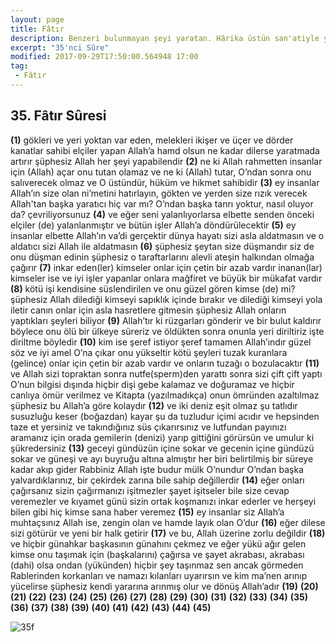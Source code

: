 ```yaml
---
layout: page
title: Fâtır
description: Benzeri bulunmayan şeyi yaratan. Hârika üstün san'atiyle yaratan, Meleâike süresi
excerpt: "35'nci Sûre"
modified: 2017-09-29T17:50:00.564948 17:00
tag: 
 - Fâtır
---
```


## 35. Fâtır Sûresi

**(1)** gökleri ve yeri yoktan var eden, melekleri ikişer ve üçer ve dörder kanatlar sahibi elçiler yapan Allah’a hamd olsun ne kadar dilerse yaratmada artırır şüphesiz Allah her şeyi yapabilendir
**(2)** ne ki Allah rahmetten insanlar için (Allah) açar onu tutan olamaz ve ne ki (Allah) tutar, O’ndan sonra onu salıverecek olmaz ve O üstündür, hüküm ve hikmet sahibidir
**(3)** ey insanlar Allah’ın size olan ni’metini hatırlayın, gökten ve yerden size rızık verecek Allah'tan başka yaratıcı hiç var mı? O’ndan başka tanrı yoktur, nasıl oluyor da? çevriliyorsunuz
**(4)** ve eğer seni yalanlıyorlarsa elbette senden önceki elçiler (de)	
 yalanlanmıştır ve bütün işler Allah’a döndürülecektir
**(5)** ey insanlar elbette Allah’ın va’di gerçektir dünya hayatı sizi asla aldatmasın ve o aldatıcı sizi Allah ile aldatmasın
**(6)** şüphesiz şeytan size düşmandır siz de onu düşman edinin şüphesiz o taraftarlarını alevli ateşin halkından olmağa çağırır
**(7)** inkar eden(ler) kimseler onlar için çetin bir azab vardır inanan(lar) kimseler ise ve iyi işler yapanlar onlara mağfiret ve büyük bir mükafat vardır 
**(8)** kötü işi kendisine süslendirilen ve onu güzel gören kimse (de) mi? şüphesiz Allah dilediği kimseyi sapıklık içinde bırakır ve dilediği kimseyi yola iletir canın onlar için asla hasretlere gitmesin şüphesiz Allah onların yaptıkları şeyleri biliyor
**(9)** Allah’tır ki rüzgarları gönderir ve bir bulut kaldırır böylece onu ölü bir ülkeye süreriz ve öldükten sonra onunla yeri diriltiriz işte diriltme böyledir
**(10)** kim ise şeref istiyor şeref tamamen Allah’ındır güzel söz ve iyi amel O’na çıkar onu yükseltir kötü şeyleri tuzak kuranlara (gelince) onlar için çetin bir azab vardır ve onların tuzağı o bozulacaktır
**(11)** ve Allah sizi topraktan sonra nutfe(sperm)den yarattı sonra sizi çift çift yaptı O’nun bilgisi dışında hiçbir dişi gebe kalamaz ve doğuramaz ve hiçbir canlıya ömür verilmez ve Kitapta (yazılmadıkça) onun ömründen azaltılmaz şüphesiz bu Allah’a göre kolaydır
**(12)** ve iki deniz eşit olmaz şu tatlıdır susuzluğu keser (boğazdan) kayar şu da tuzludur içimi acıdır ve hepsinden taze et yersiniz ve takındığınız süs çıkarırsınız ve lutfundan payınızı aramanız için orada gemilerin (denizi) yarıp gittiğini görürsün ve umulur ki şükredersiniz
**(13)** geceyi gündüzün içine sokar ve gecenin içine gündüzü sokar ve güneşi ve ayı buyruğu altına almıştır her biri belirtilmiş bir süreye kadar akıp gider Rabbiniz Allah işte budur mülk O’nundur O’ndan başka yalvardıklarınız, bir çekirdek zarına bile sahip değillerdir
**(14)** eğer onları çağırsanız sizin çağırmanızı işitmezler şayet işitseler bile size cevap veremezler ve kıyamet günü sizin ortak koşmanızı inkar ederler ve herşeyi bilen gibi hiç kimse sana haber veremez 
**(15)** ey insanlar siz Allah’a muhtaçsınız Allah ise, zengin olan ve hamde layık olan O’dur
**(16)** eğer dilese sizi götürür ve yeni bir halk getirir 
**(17)** ve bu, Allah üzerine zorlu değildir
**(18)** ve hiçbir günahkar başkasının günahını çekmez ve eğer yükü ağır gelen kimse onu taşımak için (başkalarını) çağırsa ve şayet akrabası, akrabası (dahi) olsa ondan (yükünden) hiçbir şey taşınmaz sen ancak görmeden Rablerinden korkanları ve namazı kılanları uyarırsın ve kim ma’nen arınıp yücelirse şüphesiz kendi yararına arınmış olur ve dönüş Allah’adır
**(19)**
**(20)**
**(21)**
**(22)**
**(23)**
**(24)**
**(25)**
**(26)**
**(27)**
**(28)**
**(29)**
**(30)**
**(31)**
**(32)**
**(33)**
**(34)**
**(35)**
**(36)**
**(37)**
**(38)**
**(39)**
**(40)**
**(41)**
**(42)**
**(43)**
**(44)**
**(45)**

![35f]({{site.url}}/images/ayrac-muhur.png)
